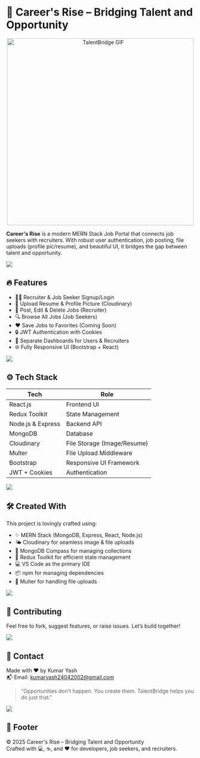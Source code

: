 # 🚀 Career's Rise – Bridging Talent and Opportunity    

<p align="center">
  <img src="https://media.giphy.com/media/qgQUggAC3Pfv687qPC/giphy.gif" alt="TalentBridge GIF" width="500" />
</p>

**Career's Rise** is a modern MERN Stack Job Portal that connects job seekers with recruiters. With robust user authentication, job posting, file uploads (profile pic/resume), and beautiful UI, it bridges the gap between talent and opportunity.

![](https://i.imgur.com/waxVImv.png)

## 🔥 Features

- 👨‍💼 Recruiter & Job Seeker Signup/Login  
- 📄 Upload Resume & Profile Picture (Cloudinary)  
- 📝 Post, Edit & Delete Jobs (Recruiter)  
- 🔍 Browse All Jobs (Job Seekers)  
- ❤️ Save Jobs to Favorites (Coming Soon)  
- 🔒 JWT Authentication with Cookies  
- 🎯 Separate Dashboards for Users & Recruiters  
- 🌐 Fully Responsive UI (Bootstrap + React)  

![](https://i.imgur.com/waxVImv.png)

## ⚙️ Tech Stack

| Tech              | Role                          |
|-------------------|-------------------------------|
| React.js          | Frontend UI                   |
| Redux Toolkit     | State Management              |
| Node.js & Express | Backend API                   |
| MongoDB           | Database                      |
| Cloudinary        | File Storage (Image/Resume)   |
| Multer            | File Upload Middleware        |
| Bootstrap         | Responsive UI Framework       |
| JWT + Cookies     | Authentication                |

![](https://i.imgur.com/waxVImv.png)

## 🛠️ Created With

This project is lovingly crafted using:

- ✨ MERN Stack (MongoDB, Express, React, Node.js)  
- 🌤️ Cloudinary for seamless image & file uploads  
- 💾 MongoDB Compass for managing collections  
- 🧠 Redux Toolkit for efficient state management  
- 💻 VS Code as the primary IDE  
- 📦 npm for managing dependencies  
- 📁 Multer for handling file uploads

![](https://i.imgur.com/waxVImv.png)

## 🙌 Contributing

Feel free to fork, suggest features, or raise issues. Let’s build together!

![](https://i.imgur.com/waxVImv.png)

## 📧 Contact

Made with ❤️ by Kumar Yash  
📬 Email: [kumaryash24042002@gmail.com](mailto:21cse226.kumaryash@giet.edu)

> “Opportunities don't happen. You create them. TalentBridge helps you do just that.”

![](https://i.imgur.com/waxVImv.png)

## 🧭 Footer

© 2025 Career's Rise – Bridging Talent and Opportunity  
Crafted with 💻, ☕, and ❤️ for developers, job seekers, and recruiters.

